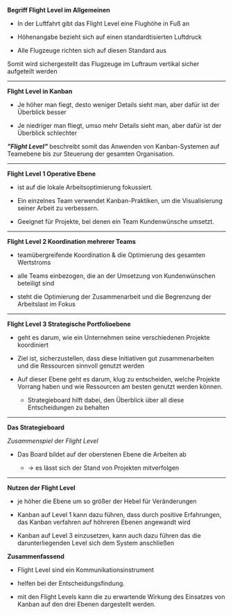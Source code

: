 
**Begriff Flight Level im Allgemeinen**


- In der Luftfahrt gibt das Flight Level eine Flughöhe in Fuß an

- Höhenangabe bezieht sich auf einen standardtisierten Luftdruck

- Alle Flugzeuge richten sich auf diesen Standard aus


Somit wird sichergestellt das Flugzeuge im Luftraum vertikal sicher aufgeteilt werden

---
**Flight Level in Kanban**



- Je höher man fiegt, desto weniger Details sieht man, aber dafür ist der Überblick besser

- Je niedriger man fliegt, umso mehr Details sieht man, aber dafür ist der Überblick schlechter


***"Flight Level"*** beschreibt somit das Anwenden von Kanban-Systemen auf Teamebene bis zur Steuerung der gesamten Organisation.

---


**Flight Level 1 Operative Ebene**



- ist auf die lokale Arbeitsoptimierung fokussiert.
  
- Ein einzelnes Team verwendet Kanban-Praktiken, um die Visualisierung seiner Arbeit zu verbessern.
  
- Geeignet für Projekte, bei denen ein Team Kundenwünsche umsetzt.


---

**Flight Level 2 Koordination mehrerer Teams**



- teamübergreifende Koordination & die Optimierung des gesamten Wertstroms

- alle Teams einbezogen, die an der Umsetzung von Kundenwünschen beteiligt sind

- steht die Optimierung der Zusammenarbeit und die Begrenzung der Arbeitslast im Fokus

---

**Flight Level 3 Strategische Portfolioebene**


- geht es darum, wie ein Unternehmen seine verschiedenen Projekte  koordiniert

- Ziel ist, sicherzustellen, dass diese Initiativen gut zusammenarbeiten und die Ressourcen sinnvoll genutzt werden

- Auf dieser Ebene geht es darum, klug zu entscheiden, welche Projekte Vorrang haben und wie Ressourcen am besten genutzt werden können.
  
  -  Strategieboard hilft dabei, den Überblick über all diese Entscheidungen zu behalten


---

**Das Strategieboard**

*Zusammenspiel der Flight Level*


- Das Board bildet auf der oberstenen Ebene die Arbeiten ab
  
   - -> es lässt sich der Stand von Projekten mitverfolgen

  
---

**Nutzen der Flight Level**

- je höher die Ebene um so größer der Hebel für Veränderungen

- Kanban auf Level 1 kann dazu führen, dass durch positive Erfahrungen, das Kanban verfahren auf höhreren Ebenen angewandt wird

- Kanban auf Level 3 einzusetzen, kann auch dazu führen das die darunterliegenden Level sich dem System anschließen
  
**Zusammenfassend**

- Flight Level sind ein Kommunikationsinstrument
  
- helfen bei der Entscheidungsfindung. 
  
- mit den Flight Levels kann die zu erwartende Wirkung des Einsatzes von Kanban auf den drei Ebenen dargestellt werden.
